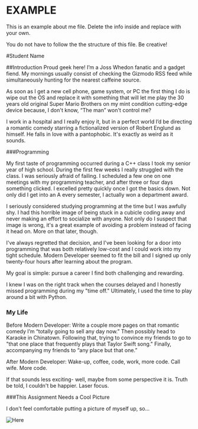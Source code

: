 # EXAMPLE

This is an example about me file.  Delete the info inside and replace with your own.

You do not have to follow the the structure of this file.  Be creative!



#Student Name

##Introduction
Proud geek here! I’m a Joss Whedon fanatic and a gadget fiend. My mornings usually consist of checking the Gizmodo RSS feed while simultaneously hunting for the nearest caffeine source.

As soon as I get a new cell phone, game system, or PC the first thing I do is wipe out the OS and replace it with something that will let me play the 30 years old original Super Mario Brothers on my mint condition cutting-edge device because, I don't know, “The man” won't control me?

I work in a hospital and I really enjoy it, but in a perfect world I’d be directing a romantic comedy starring a fictionalized version of Robert Englund as himself. He falls in love with a pantophobic. It's exactly as weird as it sounds.


###Programming

My first taste of programming occurred during a C++ class I took my senior year of high school.  During the first few weeks I really struggled with the class.  I was seriously afraid of failing.  I scheduled a few one on one meetings with my programming teacher, and after three or four days something clicked.  I excelled pretty quickly once I got the basics down.  Not only did I get into an A every semester, I actually won a department award.

I seriously considered studying programming at the time but I was awfully shy.  I had this horrible image of being stuck in a cubicle coding away and never making an effort to socialize with anyone.  Not only do I suspect that image is wrong, it's a great example of avoiding a problem instead of facing it head on.  More on that later, though.

I've always regretted that decision, and I've been looking for a door into programming that was both relatively low-cost and I could work into my tight schedule.  Modern Developer seemed to fit the bill and I signed up only twenty-four hours after learning about the program.

My goal is simple: pursue a career I find both challenging and rewarding.

I knew I was on the right track when the courses delayed and I honestly missed programming during my "time off."  Ultimately, I used the time to play around a bit with Python.

### My Life

Before Modern Developer:  Write a couple more pages on that romantic comedy I’m “totally going to sell any day now.” Then possibly head to Karaoke in Chinatown. Following that, trying to convince my friends to go to "that one place that frequently plays that Taylor Swift song." Finally, accompanying my friends to “any place but that one.”

After Modern Developer:  Wake-up, coffee, code, work, more code.  Call wife.  More code.

If that sounds less exciting- well, maybe from some perspective it is.  Truth be told, I couldn't be happier.  Laser focus.

###This Assignment Needs a Cool Picture

I don't feel comfortable putting a picture of myself up, so...

![Here](http://www.planwallpaper.com/static/images/1886374.jpg)
